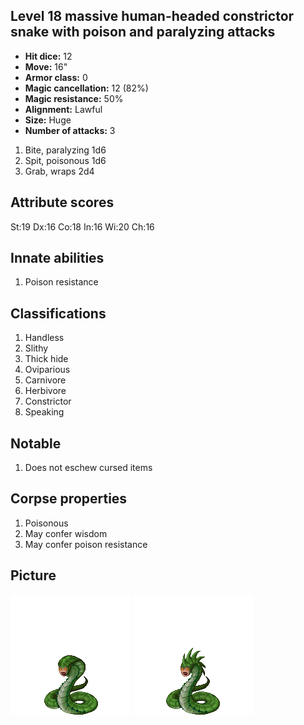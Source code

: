 ## Level 18 massive human-headed constrictor snake with poison and paralyzing attacks

- **Hit dice:** 12
- **Move:** 16"
- **Armor class:** 0
- **Magic cancellation:** 12 (82%)
- **Magic resistance:** 50%
- **Alignment:** Lawful
- **Size:** Huge
- **Number of attacks:** 3
1. Bite, paralyzing 1d6
2. Spit, poisonous 1d6
3. Grab, wraps 2d4

## Attribute scores

St:19 Dx:16 Co:18 In:16 Wi:20 Ch:16

## Innate abilities

1. Poison resistance

## Classifications

1. Handless
2. Slithy
3. Thick hide
4. Oviparious
5. Carnivore
6. Herbivore
7. Constrictor
8. Speaking

## Notable

1. Does not eschew cursed items

## Corpse properties

1. Poisonous
2. May confer wisdom
3. May confer poison resistance

## Picture

![Guardian naga](https://github.com/hyvanmielenpelit/GnollHackTileSet/blob/main/Monsters/guardian_naga/guardian_naga.png?raw=true) ![Guardian naga](https://github.com/hyvanmielenpelit/GnollHackTileSet/blob/main/Monsters/guardian_naga/guardian_naga_female.png?raw=true)
